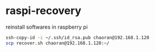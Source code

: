 # raspi-recovery
reinstall softwares in raspberry pi

```bash
ssh-copy-id -i ~/.ssh/id_rsa.pub chaoran@192.168.1.120
scp recover.sh chaoran@192.168.1.120:~/
```
